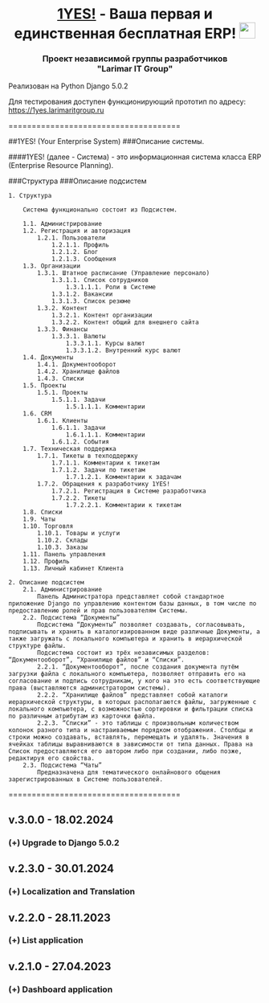 <h1 align="center"><a href="https://1yes.larimaritgroup.ru/" target="_blank">1YES!</a> - Ваша первая и единственная бесплатная ERP! 
<img src="https://github.com/blackcater/blackcater/raw/main/images/Hi.gif" height="32"/></h1>
<h3 align="center">Проект независимой группы разработчиков<br />"Larimar IT Group"</h3>

Реализован на Python Django 5.0.2

Для тестирования доступен функционирующий прототип по адресу: https://1yes.larimaritgroup.ru



=====================================

##1YES! (Your Enterprise System)
###Описание системы.

####1YES! (далее - Система) - это информационная система класса ERP (Enterprise Resource Planning).

###Структура
###Описание подсистем

    1. Структура
        
        Система функционально состоит из Подсистем.

        1.1. Администрирование
        1.2. Регистрация и авторизация
            1.2.1. Пользователи
                1.2.1.1. Профиль
                1.2.1.2. Блог
                1.2.1.3. Сообщения
        1.3. Организации
            1.3.1. Штатное расписание (Управление персонало)
                1.3.1.1. Список сотрудников
                    1.3.1.1.1. Роли в Системе
                1.3.1.2. Вакансии
                1.3.1.3. Список резюме
            1.3.2. Контент
                1.3.2.1. Контент организации
                1.3.2.2. Контент общий для внешнего сайта
            1.3.3. Финансы
                1.3.3.1. Валюты
                    1.3.3.1.1. Курсы валют
                    1.3.3.1.2. Внутренний курс валют
        1.4. Документы
            1.4.1. Документооборот
            1.4.2. Хранилище файлов
            1.4.3. Списки
        1.5. Проекты
            1.5.1. Проекты
                1.5.1.1. Задачи
                    1.5.1.1.1. Комментарии
        1.6. CRM
            1.6.1. Клиенты
                1.6.1.1. Задачи
                    1.6.1.1.1. Комментарии
                1.6.1.2. События
        1.7. Техническая поддержка
            1.7.1. Тикеты в техподдержку
                1.7.1.1. Комментарии к тикетам
                1.7.1.2. Задачи по тикетам
                    1.7.1.2.1. Комментарии к задачам
            1.7.2. Обращения к разработчику 1YES!
                1.7.2.1. Регистрация в Системе разработчика
                1.7.2.2. Тикеты
                    1.7.2.2.1. Комментарии к тикетам
        1.8. Списки
        1.9. Чаты
        1.10. Торговля
            1.10.1. Товары и услуги
            1.10.2. Склады
            1.10.3. Заказы
        1.11. Панель управления
        1.12. Профиль
        1.13. Личный кабинет Клиента

    2. Описание подсистем
        2.1. Администрирование
            Панель Администратора представляет собой стандартное приложение Django по управлению контентом базы данных, в том числе по предоставлению ролей и прав пользователям Системы.
        2.2. Подсистема “Документы”
            Подсистема “Документы” позволяет создавать, согласовывать, подписывать и хранить в каталогизированном виде различные Документы, а также загружать с локального компьютера и хранить в иерархической структуре файлы. 
            Подсистема состоит из трёх независимых разделов: “Документооборот”, “Хранилище файлов” и “Списки”.
            2.2.1. “Документооборот”, после создания документа путём загрузки файла с локального компьютера, позволяет отправить его на согласование и подпись сотрудникам, у кого на это есть соответствующие права (выставляются администратором системы).
            2.2.2. “Хранилище файлов” представляет собой каталоги иерархической структуры, в которых располагаются файлы, загруженные с локального компьютера, с возможностью сортировки и фильтрации списка по различным атрибутам из карточки файла.
            2.2.3. “Списки” - это таблицы с произвольным количеством колонок разного типа и настраиваемым порядком отображения. Столбцы и строки можно создавать, вставлять, перемещать и удалять. Значения в ячейках таблицы выравниваются в зависимости от типа данных. Права на Список предоставляются его автором либо при создании, либо позже, редактируя его свойства.
        2.3. Подсистема “Чаты”
            Предназначена для тематического онлайнового общения зарегистрированных в Системе пользователей.



=====================================
## v.3.0.0 - 18.02.2024
### (+) Upgrade to Django 5.0.2

## v.2.3.0 - 30.01.2024
### (+) Localization and Translation

## v.2.2.0 - 28.11.2023
### (+) List application

## v.2.1.0 - 27.04.2023
### (+) Dashboard application

